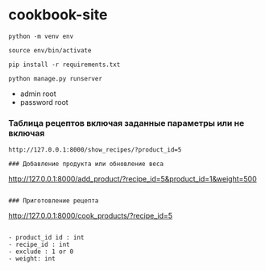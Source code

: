 # cookbook-site


```
python -m venv env

source env/bin/activate

pip install -r requirements.txt

python manage.py runserver
```

- admin root
- password root


### Таблица рецептов включая заданные параметры или не включая

```
http://127.0.0.1:8000/show_recipes/?product_id=5

### Добавление продукта или обновление веса
```
http://127.0.0.1:8000/add_product/?recipe_id=5&product_id=1&weight=500 
```

### Приготовление рецепта
```
http://127.0.0.1:8000/cook_products/?recipe_id=5
```

- product_id id : int
- recipe_id : int
- exclude : 1 or 0 
- weight: int
